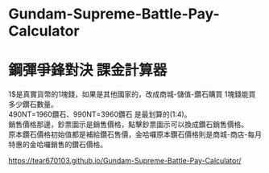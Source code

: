 # Gundam-Supreme-Battle-Pay-Calculator
# 鋼彈爭鋒對決 課金計算器  
1$是真實貨幣的1塊錢，如果是其他國家的，改成商城-儲值-鑽石購買 1塊錢能買多少鑽石數量。  
490NT=1960鑽石、990NT=3960鑽石 是最划算的(1:4)。  
銷售價格那邊，鈔票圖示是銷售價格，點擊鈔票圖示可以換成鑽石銷售價格。  
原本鑽石價格初始值都是補給鑽石售價，金哈囉原本鑽石價格則是商城-商店-每月特惠的金哈囉銷售的鑽石價格。  

https://tear670103.github.io/Gundam-Supreme-Battle-Pay-Calculator/
